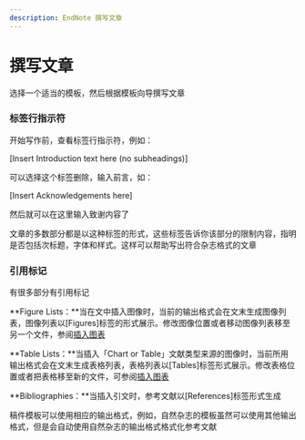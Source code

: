 ```yaml
---
description: EndNote 撰写文章
---
```


# 撰写文章

选择一个适当的模板，然后根据模板向导撰写文章

### 标签行指示符

开始写作前，查看标签行指示符，例如：

\[Insert Introduction text here \(no subheadings\)\]

可以选择这个标签删除，输入前言，如：

\[Insert Acknowledgements here\]

然后就可以在这里输入致谢内容了

文章的多数部分都是以这种标签的形式，这些标签告诉你该部分的限制内容，指明是否包括次标题，字体和样式。这样可以帮助写出符合杂志格式的文章

### 引用标记

有很多部分有引用标记

**Figure Lists：**当在文中插入图像时，当前的输出格式会在文末生成图像列表，图像列表以\[Figures\]标签的形式展示。修改图像位置或者移动图像列表移至另一个文件，参阅[插入图表](Placing_Figures_and_Tables.htm)

**Table Lists：**当插入「Chart or Table」文献类型来源的图像时，当前所用输出格式会在文末生成表格列表，表格列表以\[Tables\]标签形式展示。修改表格位置或者把表格移至新的文件，可参阅[插入图表](Placing_Figures_and_Tables.htm)

**Bibliographies：**当插入引文时，参考文献以\[References\]标签形式生成

稿件模板可以使用相应的输出格式，例如，自然杂志的模板虽然可以使用其他输出格式，但是会自动使用自然杂志的输出格式格式化参考文献

